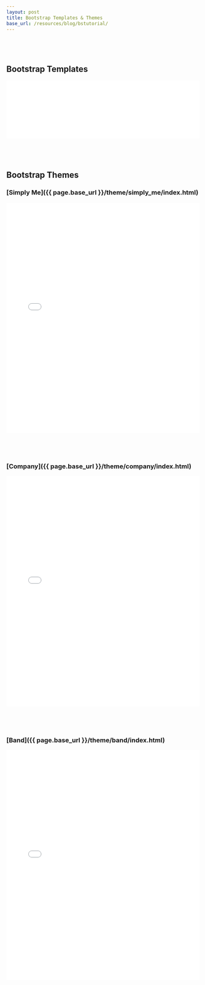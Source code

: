 ```yaml
---
layout: post
title: Bootstrap Templates & Themes
base_url: /resources/blog/bstutorial/
---
```


## &nbsp;
## Bootstrap Templates

<iframe src="{{ page.base_url }}/template/index.html" style="border:none; width: 100%;" scrolling="no" onload="this.style.height=this.contentDocument.body.scrollHeight +'px';">
</iframe>

## &nbsp;
## Bootstrap Themes

### [Simply Me]({{ page.base_url }}/theme/simply_me/index.html)

<iframe src="{{ page.base_url }}/theme/simply_me/index.html" style="border:none; width: 100%; height:600px;"
>
</iframe>

## &nbsp;
### [Company]({{ page.base_url }}/theme/company/index.html)

<iframe src="{{ page.base_url }}/theme/company/index.html" style="border:none; width: 100%; height:600px;">
</iframe>

## &nbsp;
### [Band]({{ page.base_url }}/theme/band/index.html)

<iframe src="{{ page.base_url }}/theme/band/index.html" style="border:none; width: 100%; height:600px;">
</iframe>
